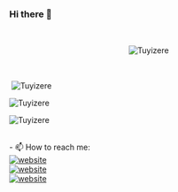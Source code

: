 ### Hi there 👋

<!--
**TuyizeeAnastase/TuyizeeAnastase** is a ✨ _special_ ✨ repository because its `README.md` (this file) appears on your GitHub profile.

Here are some ideas to get you started:

- 🔭 I’m currently working on ...
- 🌱 I’m currently learning ...
- 👯 I’m looking to collaborate on ...
- 🤔 I’m looking for help with ...
- 💬 Ask me about ...
- 📫 How to reach me: ...
- 😄 Pronouns: ...
- ⚡ Fun fact: ...
-->


<br>


<p align="center"> <img src="https://komarev.com/ghpvc/?username=TuyizeeAnastase&label=Profile%20views&color=0e75b6&style=flat" alt="Tuyizere" /> </p>
<br>


<p>&nbsp;<img align="center" src="https://github-readme-stats.vercel.app/api?username=TuyizeeAnastase&show_icons=true&locale=en&cache_seconds=86400&theme=dark" alt="Tuyizere" /></p>



<p><img align="center" src="https://github-readme-streak-stats.herokuapp.com/?user=TuyizeeAnastase&cache_seconds=86400&theme=dark" alt="Tuyizere" /></p>

<p><img align="center" src="https://github-readme-stats.vercel.app/api/top-langs/?username=TuyizeeAnastase&layout=compact&cache_seconds=86400&theme=dark" alt="Tuyizere" /></p>

<br>
- 📫 How to reach me: 
 
 <br>
<a href="mailto:tuyizereanastase1@gmail.com?subject=subject&cc=cc@example.com">  <img src="https://img.shields.io/badge/-Gmail-0098D6?style=flat-square&logo=gmail&logoColor=red" alt="website"/></a>
<br>
<a href="https://www.linkedin.com/in/anastase-tuyizere-b0a8751a9/">  <img src="https://img.shields.io/badge/-LinkedIn-0098D6?style=flat-square&logo=linkedin&logoColor=white" alt="website"/></a>
<br>
<a href="https://www.twitter.com/tuyizereanasta3"><img src="https://img.shields.io/badge/-Twitter-007ACC?style=flat-square&logo=twitter&logoColor=white" alt="website"/></a> 
